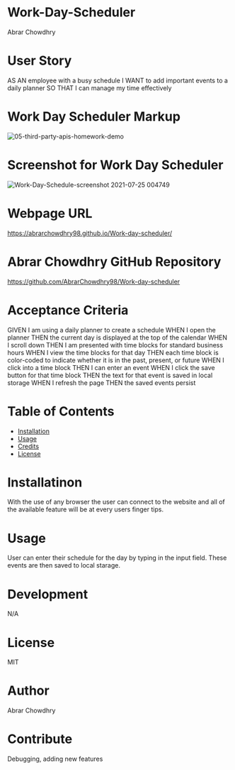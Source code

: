 # Work-Day-Scheduler
Abrar Chowdhry



# User Story
AS AN employee with a busy schedule
I WANT to add important events to a daily planner
SO THAT I can manage my time effectively


# Work Day Scheduler Markup
![05-third-party-apis-homework-demo](https://user-images.githubusercontent.com/57843842/126826450-742ef873-cfae-426b-90bf-abcecb5337f1.gif)


# Screenshot for Work Day Scheduler
![Work-Day-Schedule-screenshot 2021-07-25 004749]()


# Webpage URL
https://abrarchowdhry98.github.io/Work-day-scheduler/


# Abrar Chowdhry GitHub Repository
https://github.com/AbrarChowdhry98/Work-day-scheduler


# Acceptance Criteria
GIVEN I am using a daily planner to create a schedule
WHEN I open the planner
THEN the current day is displayed at the top of the calendar
WHEN I scroll down
THEN I am presented with time blocks for standard business hours
WHEN I view the time blocks for that day
THEN each time block is color-coded to indicate whether it is in the past, present, or future
WHEN I click into a time block
THEN I can enter an event
WHEN I click the save button for that time block
THEN the text for that event is saved in local storage
WHEN I refresh the page
THEN the saved events persist

# Table of Contents
* [Installation](#installation)
* [Usage](#usage)
* [Credits](#credits)
* [License](#license)


# Installatinon 
With the use of any browser the user can connect to the website and all of the available feature will be at every users finger tips.

# Usage 
User can enter their schedule for the day by typing in the input field. These events are then saved to local starage. 


# Development 
N/A

# License 
MIT

# Author
Abrar Chowdhry

# Contribute
Debugging, adding new features
